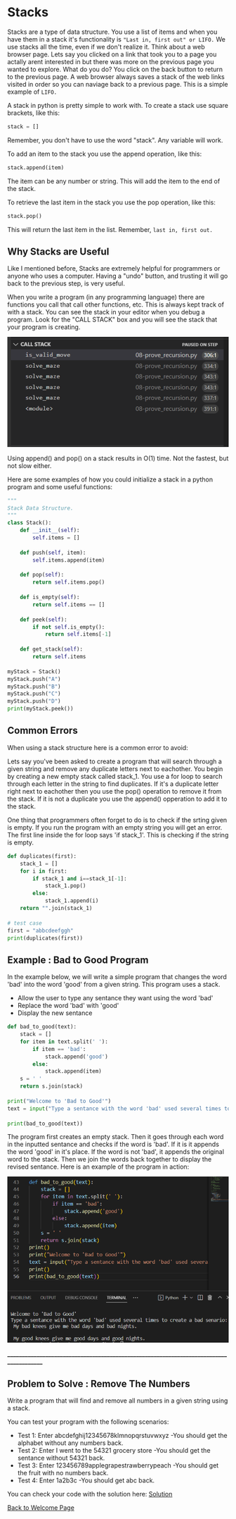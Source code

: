 # Stacks

Stacks are a type of data structure. You use a list of items and when you have them in a stack it's functionality is `"Last in, first out" or LIFO.` We use stacks all the time, even if we don't realize it. Think about a web browser page. Lets say you clicked on a link that took you to a page you actally arent interested in but there was more on the previous page you wanted to explore. What do you do? You click on the back button to return to the previous page. A web browser always saves a stack of the web links visited in order so you can naviage back to a previous page. This is a simple example of `LIFO.` 

A stack in python is pretty simple to work with. To create a stack use square brackets, like this:

```python
stack = []
```
Remember, you don't have to use the word "stack". Any variable will work.

To add an item to the stack you use the append operation, like this:

```python
stack.append(item)
```
The item can be any number or string. This will add the item to the end of the stack.

To retrieve the last item in the stack you use the pop operation, like this:

```python
stack.pop()
```
This will return the last item in the list. Remember, `last in, first out.`



## Why Stacks are Useful

Like I mentioned before, Stacks are extremely helpful for programmers or anyone who uses a computer. Having a "undo" button, and trusting it will go back to the previous step, is very useful.

When you write a program (in any programming language) there are functions you call that call other functions, etc. This is always kept track of with a stack. You can see the stack in your editor when you debug a program. Look for the "CALL STACK" box and you will see the stack that your program is creating.

![Alternate Text to Display](images/call_stack.png)



Using append() and pop() on a stack results in O(1) time. Not the fastest, but not slow either.



Here are some examples of how you could initialize a stack in a python program and some useful functions:

```python
"""
Stack Data Structure.
"""
class Stack():
    def __init__(self):
        self.items = []

    def push(self, item):
        self.items.append(item)				

    def pop(self):
        return self.items.pop()
    
    def is_empty(self):
        return self.items == []
    
    def peek(self):
        if not self.is_empty():
            return self.items[-1]
        
    def get_stack(self):
        return self.items

myStack = Stack()
myStack.push("A")
myStack.push("B")
myStack.push("C")
myStack.push("D")
print(myStack.peek())
```




## Common Errors

When using a stack structure here is a common error to avoid:

Lets say you've been asked to create a program that will search through a given string and remove any duplicate letters next to eachother. You begin by creating a new empty stack called stack_1. You use a for loop to search through each letter in the string to find duplicates. If it's a duplicate letter right next to eachother then you use the pop() operation to remove it from the stack. If it is not a duplicate you use the append() opperation to add it to the stack. 

One thing that programmers often forget to do is to check if the srting given is empty. If you run the program with an empty string you will get an error. The first line inside the for loop says 'if stack_1'. This is checking if the string is empty.

```Python
def duplicates(first):
    stack_1 = []
    for i in first:
        if stack_1 and i==stack_1[-1]:
            stack_1.pop()
        else:
            stack_1.append(i)
    return "".join(stack_1)

# test case 
first = "abbcdeefggh"
print(duplicates(first))
```


## Example : Bad to Good Program

In the example below, we will write a simple program that changes the word 'bad' into the word 'good' from a given string. This program uses a stack.

- Allow the user to type any sentance they want using the word 'bad'
- Replace the word 'bad' with 'good'
- Display the new sentance

```python
def bad_to_good(text):
    stack = []
    for item in text.split(' '):
        if item == 'bad':
            stack.append('good')
        else:
            stack.append(item)
    s = ' '
    return s.join(stack)

print("Welcome to 'Bad to Good'")
text = input("Type a sentance with the word 'bad' used several times to create a bad senario:")

print(bad_to_good(text))
```

The program first creates an empty stack. Then it goes through each word in the inputted sentance and checks if the word is 'bad'. If it is it appends the word 'good' in it's place. If the word is not 'bad', it appends the original word to the stack. Then we join the words back together to display the revised sentance. Here is an example of the program in action:

![Alternate Text to Display](images/example_program.png)



**_______________________________________________________________________________________**



## Problem to Solve : Remove The Numbers

Write a program that will find and remove all numbers in a given string using a stack.

You can test your program with the following scenarios:

- Test 1: Enter abcdefghij12345678klmnopqrstuvwxyz   -You should get the alphabet without any numbers back.
- Test 2: Enter I went to the 54321 grocery store    -You should get the sentance without 54321 back.
- Test 3: Enter 123456789applegrapestrawberrypeach   -You should get the fruit with no numbers back.
- Test 4: Enter 1a2b3c                               -You should get abc back.

You can check your code with the solution here: [Solution](remove_numbers.py)



[Back to Welcome Page](0-welcome.md)


